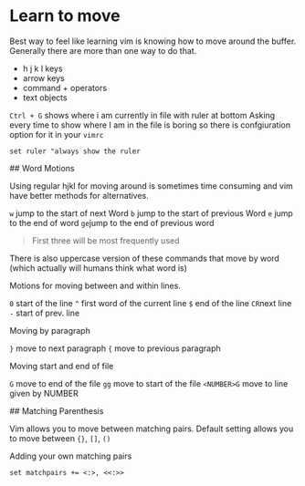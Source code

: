 # Learn to move

Best way to feel like learning vim is knowing how to move around the buffer.
Generally there are more than one way to do that.

* h j k l keys
* arrow keys
* command + operators
* text objects

`Ctrl + G` shows where i am currently in file with ruler at bottom
Asking every time to show where I am in the file is boring so there is confgiuration
option for it in your `vimrc`

    set ruler "always show the ruler

## Word Motions

Using regular hjkl for moving around is sometimes time consuming and vim have
better methods for alternatives.

`w` jump to the start of next Word
`b` jump to the start of previous Word
`e` jump to the end of word
`ge`jump to the end of previous word

> First three will be most frequently used

There is also uppercase version of these commands that move by word (which actually
will humans think what word is)

Motions for moving between and within lines.

`0` start of the line
`^` first word of the current line
`$` end of the line
`CR`next line
`-` start of prev. line


Moving by paragraph

`}` move to next paragraph
`{` move to previous paragraph

Moving start and end of file

`G` move to end of the file
`gg` move to start of the file
`<NUMBER>G` move to line given by NUMBER


## Matching Parenthesis

Vim allows you to move between matching pairs.
Default setting allows you to move between `{}`, `[]`, `()`

Adding your own matching pairs

    set matchpairs += <:>, <<:>>

    
